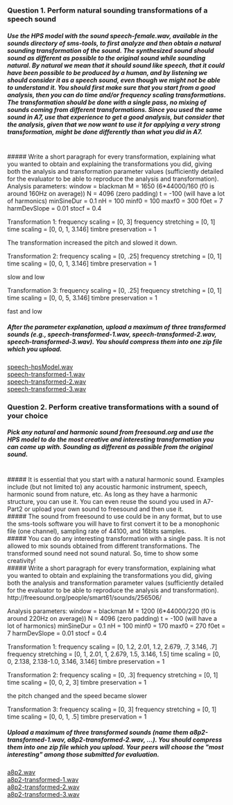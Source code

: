 ### Question 1. Perform natural sounding transformations of a speech sound
##### Use the HPS model with the sound speech-female.wav, available in the sounds directory of sms-tools, to first analyze and then obtain a natural sounding transformation of the sound. The synthesized sound should sound as different as possible to the original sound while sounding natural. By natural we mean that it should sound like speech, that it could have been possible to be produced by a human, and by listening we should consider it as a speech sound, even though we might not be able to understand it. You should first make sure that you start from a good analysis, then you can do time and/or frequency scaling transformations. The transformation should be done with a single pass, no mixing of sounds coming from different transformations. Since you used the same sound in A7, use that experience to get a good analysis, but consider that the analysis, given that we now want to use it for applying a very strong transformation, might be done differently than what you did in A7. 
</br>
##### Write a short paragraph for every transformation, explaining what you wanted to obtain and explaining the transformations you did, giving both the analysis and transformation parameter values (sufficiently detailed for the evaluator to be able to reproduce the analysis and transformation). 
</br>
Analysis parameters:
window = blackman
M = 1650 (6*44000/160 (f0 is around 160Hz on average))
N = 4096 (zero padding)
t = -100 (will have a lot of harmonics)
minSineDur = 0.1
nH = 100
minf0 = 100
maxf0 = 300
f0et = 7
harmDevSlope = 0.01
stocf = 0.4

Transformation 1:
frequency scaling = [0, 3]
frequency stretching = [0, 1]
time scaling = [0, 0, 1, 3.146]
timbre preservation = 1

The transformation increased the pitch and slowed it down.

Transformation 2:
frequency scaling = [0, .25]
frequency stretching = [0, 1]
time scaling = [0, 0, 1, 3.146]
timbre preservation = 1

slow and low 

Transformation 3:
frequency scaling = [0, .25]
frequency stretching = [0, 1]
time scaling = [0, 0, 5, 3.146]
timbre preservation = 1

fast and low

##### After the parameter explanation, upload a maximum of three transformed sounds (e.g., speech-transformed-1.wav, speech-transformed-2.wav, speech-transformed-3.wav). You should compress them into one zip file which you upload.
[speech-hpsModel.wav](https://github.com/akueisara/audio-signal-processing/tree/master/week%208/A8/speech-hpsModel.wav) </br>
[speech-transformed-1.wav](https://github.com/akueisara/audio-signal-processing/tree/master/week%208/A8/speech-transformed-1.wav) </br>
[speech-transformed-2.wav](https://github.com/akueisara/audio-signal-processing/tree/master/week%208/A8/speech-transformed-2.wav) </br>
[speech-transformed-3.wav](https://github.com/akueisara/audio-signal-processing/tree/master/week%208/A8/speech-transformed-3.wav) </br>

### Question 2. Perform creative transformations with a sound of your choice
##### Pick any natural and harmonic sound from freesound.org and use the HPS model to do the most creative and interesting transformation you can come up with. Sounding as different as possible from the original sound.
</br>
##### It is essential that you start with a natural harmonic sound. Examples include (but not limited to) any acoustic harmonic instrument, speech, harmonic sound from nature, etc. As long as they have a harmonic structure, you can use it. You can even reuse the sound you used in A7-Part2 or upload your own sound to freesound and then use it.
</br>
##### The sound from freesound to use could be in any format, but to use the sms-tools software you will have to first convert it to be a monophonic file (one channel), sampling rate of 44100, and 16bits samples.
</br>
##### You can do any interesting transformation with a single pass. It is not allowed to mix sounds obtained from different transformations. The transformed sound need not sound natural. So, time to show some creativity!
</br>
##### Write a short paragraph for every transformation, explaining what you wanted to obtain and explaining the transformations you did, giving both the analysis and transformation parameter values (sufficiently detailed for the evaluator to be able to reproduce the analysis and transformation).
</br>
http://freesound.org/people/smart61/sounds/256506/

Analysis parameters:
window = blackman
M = 1200 (6*44000/220 (f0 is around 220Hz on average))
N = 4096 (zero padding)
t = -100 (will have a lot of harmonics)
minSineDur = 0.1
nH = 100
minf0 = 170
maxf0 = 270
f0et = 7
harmDevSlope = 0.01
stocf = 0.4

Transformation 1:
frequency scaling = [0, 1.2, 2.01, 1.2, 2.679, .7, 3.146, .7]
frequency stretching = [0, 1, 2.01, 1, 2.679, 1.5, 3.146, 1.5]
time scaling = [0, 0, 2.138, 2.138-1.0, 3.146, 3.146]
timbre preservation = 1

Transformation 2:
frequency scaling = [0, .3]
frequency stretching = [0, 1]
time scaling = [0, 0, 2, 3]
timbre preservation = 1

the pitch changed and the speed became slower

Transformation 3:
frequency scaling = [0, 3]
frequency stretching = [0, 1]
time scaling = [0, 0, 1, .5]
timbre preservation = 1

##### Upload a maximum of three transformed sounds (name them a8p2-transformed-1.wav, a8p2-transformed-2.wav, ...). You should compress them into one zip file which you upload. Your peers will choose the "most interesting" among those submitted for evaluation.
[a8p2.wav](https://github.com/akueisara/audio-signal-processing/tree/master/week%208/A8/a8p2.wav) </br>
[a8p2-transformed-1.wav](https://github.com/akueisara/audio-signal-processing/tree/master/week%208/A8/a8p2-transformed-1.wav) </br>
[a8p2-transformed-2.wav](https://github.com/akueisara/audio-signal-processing/tree/master/week%208/A8/a8p2-transformed-2.wav) </br>
[a8p2-transformed-3.wav](https://github.com/akueisara/audio-signal-processing/tree/master/week%208/A8/a8p2-transformed-3.wav) </br>